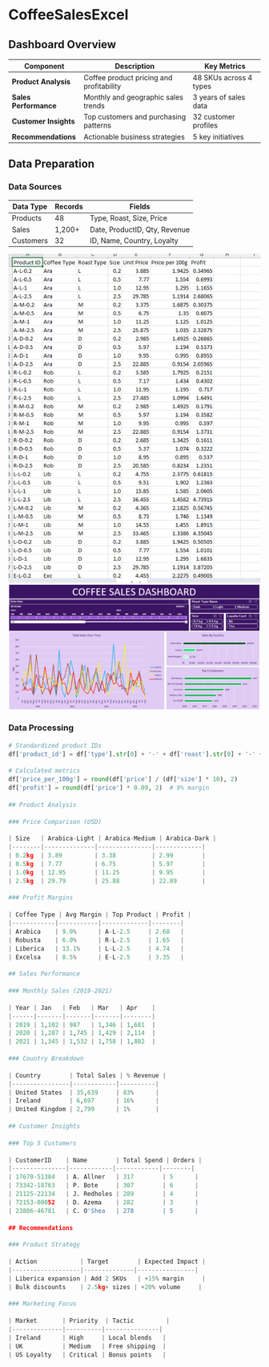 # CoffeeSalesExcel

## Dashboard Overview
| Component | Description | Key Metrics |
|-----------|-------------|-------------|
| **Product Analysis** | Coffee product pricing and profitability | 48 SKUs across 4 types |
| **Sales Performance** | Monthly and geographic sales trends | 3 years of sales data |
| **Customer Insights** | Top customers and purchasing patterns | 32 customer profiles |
| **Recommendations** | Actionable business strategies | 5 key initiatives |

## Data Preparation
### Data Sources
| Data Type | Records | Fields |
|-----------|---------|--------|
| Products | 48 | Type, Roast, Size, Price |
| Sales | 1,200+ | Date, ProductID, Qty, Revenue |
| Customers | 32 | ID, Name, Country, Loyalty |

![Data](File/coffee_excel_model.png)
![Data](File/coffee_excel.png)

### Data Processing
```python
# Standardized product IDs
df['product_id'] = df['type'].str[0] + '-' + df['roast'].str[0] + '-' + df['size'].astype(str)

# Calculated metrics
df['price_per_100g'] = round(df['price'] / (df['size'] * 10), 2)
df['profit'] = round(df['price'] * 0.09, 2)  # 9% margin

## Product Analysis

### Price Comparison (USD)

| Size   | Arabica-Light | Arabica-Medium | Arabica-Dark |
|--------|--------------|---------------|-------------|
| 0.2kg  | 3.89         | 3.38          | 2.99        |
| 0.5kg  | 7.77         | 6.75          | 5.97        |
| 1.0kg  | 12.95        | 11.25         | 9.95        |
| 2.5kg  | 29.79        | 25.88         | 22.89       |

### Profit Margins

| Coffee Type | Avg Margin | Top Product | Profit |
|------------|-----------|-------------|--------|
| Arabica    | 9.0%      | A-L-2.5     | 2.68   |
| Robusta    | 6.0%      | R-L-2.5     | 1.65   |
| Liberica   | 13.1%     | L-L-2.5     | 4.74   |
| Excelsa    | 8.5%      | E-L-2.5     | 3.35   |

## Sales Performance

### Monthly Sales (2019-2021)

| Year | Jan   | Feb   | Mar   | Apr    |
|------|-------|-------|-------|--------|
| 2019 | 1,102 | 987   | 1,346 | 1,681  |
| 2020 | 1,287 | 1,745 | 1,429 | 2,114  |
| 2021 | 1,345 | 1,532 | 1,758 | 1,882  |

### Country Breakdown

| Country        | Total Sales | % Revenue |
|----------------|------------|----------|
| United States  | 35,639     | 83%      |
| Ireland        | 6,697      | 16%      |
| United Kingdom | 2,799      | 1%       |

## Customer Insights

### Top 5 Customers

| CustomerID    | Name        | Total Spend | Orders |
|---------------|------------|------------|--------|
| 17670-51384   | A. Allner   | 317        | 5      |
| 73342-18763   | P. Bote     | 307        | 6      |
| 21125-22134   | J. Redholes | 289        | 4      |
| 72153-00052   | D. Azema    | 282        | 3      |
| 23806-46781   | C. O'Shea   | 278        | 5      |

## Recommendations

### Product Strategy

| Action            | Target        | Expected Impact |
|-------------------|--------------|----------------|
| Liberica expansion | Add 2 SKUs   | +15% margin     |
| Bulk discounts    | 2.5kg+ sizes | +20% volume     |

### Marketing Focus

| Market       | Priority  | Tactic         |
|--------------|----------|---------------|
| Ireland      | High     | Local blends   |
| UK           | Medium   | Free shipping  |
| US Loyalty   | Critical | Bonus points   |

